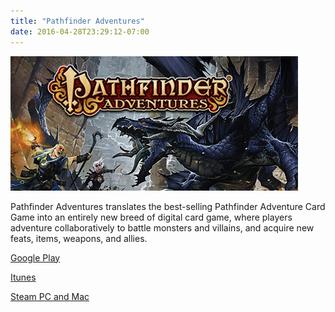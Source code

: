 ```yaml
---
title: "Pathfinder Adventures"
date: 2016-04-28T23:29:12-07:00
---
```

![Pathfinder Adventures](/images/pathfinder.jpg)

Pathfinder Adventures translates the best-selling Pathfinder Adventure Card Game into an entirely new breed of digital card game, where players adventure collaboratively to battle monsters and villains, and acquire new feats, items, weapons, and allies.

[Google Play](https://play.google.com/store/apps/details?id=net.obsidian.pacg1)

[Itunes](https://itunes.apple.com/us/app/pathfinder-adventures/id966333863?mt=8)

[Steam PC and Mac](http://store.steampowered.com/app/480640/Pathfinder_Adventures/)